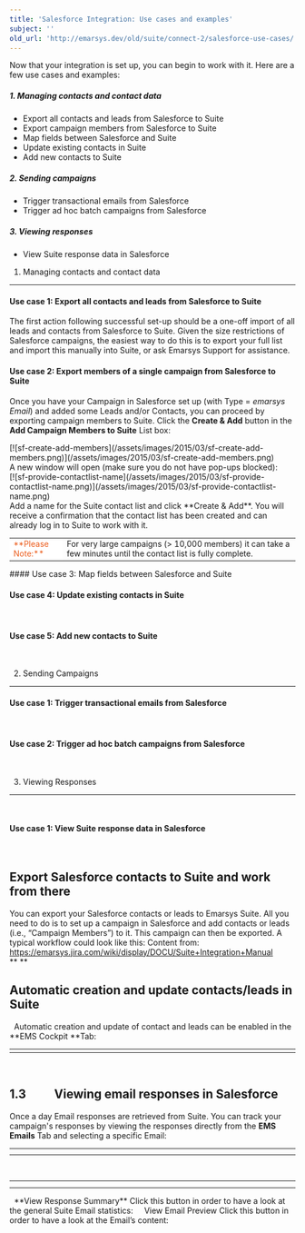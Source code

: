 ```yaml
---
title: 'Salesforce Integration: Use cases and examples'
subject: ''
old_url: 'http://emarsys.dev/old/suite/connect-2/salesforce-use-cases/'
---
```


Now that your integration is set up, you can begin to work with it. Here are a few use cases and examples:

##### 1. Managing contacts and contact data

- Export all contacts and leads from Salesforce to Suite
- Export campaign members from Salesforce to Suite
- Map fields between Salesforce and Suite
- Update existing contacts in Suite
- Add new contacts to Suite

##### 2. Sending campaigns

- Trigger transactional emails from Salesforce
- Trigger ad hoc batch campaigns from Salesforce

##### 3. Viewing responses

- View Suite response data in Salesforce

1. Managing contacts and contact data
-------------------------------------

#### Use case 1: Export all contacts and leads from Salesforce to Suite

 The first action following successful set-up should be a one-off import of all leads and contacts from Salesforce to Suite. Given the size restrictions of Salesforce campaigns, the easiest way to do this is to export your full list and import this manually into Suite, or ask Emarsys Support for assistance.

#### Use case 2: Export members of a single campaign from Salesforce to Suite

 Once you have your Campaign in Salesforce set up (with Type = *emarsys Email*) and added some Leads and/or Contacts, you can proceed by exporting campaign members to Suite. Click the **Create & Add** button in the **Add Campaign Members to Suite** List box:

<div class="row">[![sf-create-add-members](/assets/images/2015/03/sf-create-add-members.png)](/assets/images/2015/03/sf-create-add-members.png)</div> A new window will open (make sure you do not have pop-ups blocked):

<div class="row">[![sf-provide-contactlist-name](/assets/images/2015/03/sf-provide-contactlist-name.png)](/assets/images/2015/03/sf-provide-contactlist-name.png)</div> Add a name for the Suite contact list and click **Create & Add**. You will receive a confirmation that the contact list has been created and can already log in to Suite to work with it.

<table style="width: 100%;"><tbody><tr><td style="text-align: left; width: 80px; border-color: #fff; background-color: #fff; color: #eb5a19;">**Please Note:**</td> <td>For very large campaigns (> 10,000 members) it can take a few minutes until the contact list is fully complete.</td></tr></tbody></table><div class="row"></div>#### Use case 3: Map fields between Salesforce and Suite

#### 

#### Use case 4: Update existing contacts in Suite

  

#### Use case 5: Add new contacts to Suite

  

2. Sending Campaigns
--------------------

#### Use case 1: Trigger transactional emails from Salesforce

  

#### Use case 2: Trigger ad hoc batch campaigns from Salesforce

      

3. Viewing Responses
--------------------

  

#### Use case 1: View Suite response data in Salesforce

    

Export Salesforce contacts to Suite and work from there
-------------------------------------------------------

 You can export your Salesforce contacts or leads to Emarsys Suite. All you need to do is to set up a campaign in Salesforce and add contacts or leads (i.e., “Campaign Members”) to it. This campaign can then be exported. A typical workflow could look like this: Content from: https://emarsys.jira.com/wiki/display/DOCU/Suite+Integration+Manual <a name="_Toc336876733"></a>     ** **

Automatic creation and update contacts/leads in Suite
-----------------------------------------------------

   Automatic creation and update of contact and leads can be enabled in the **EMS Cockpit **Tab:

<table><tbody><tr><td width="761"></td></tr></tbody></table>  

<a name="_Toc287085508"></a>1.3          Viewing email responses in Salesforce
------------------------------------------------------------------------------

 Once a day Email responses are retrieved from Suite. You can track your campaign's responses by viewing the responses directly from the **EMS Emails** Tab and selecting a specific Email:

<table><tbody><tr><td width="702"></td> </tr><tr><td width="702"></td></tr></tbody></table>  

<table><tbody><tr><td width="702"></td> </tr><tr><td width="702"></td></tr></tbody></table>   **View Response Summary** Click this button in order to have a look at the general Suite Email statistics:     View Email Preview Click this button in order to have a look at the Email’s content:  
